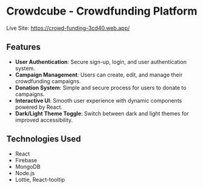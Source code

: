 # Crowdcube - Crowdfunding Platform

Live Site: https://crowd-funding-3cd40.web.app/

## Features
- **User Authentication**: Secure sign-up, login, and user authentication system.
- **Campaign Management**: Users can create, edit, and manage their crowdfunding campaigns.
- **Donation System**: Simple and secure process for users to donate to campaigns.
- **Interactive UI**: Smooth user experience with dynamic components powered by React.
- **Dark/Light Theme Toggle**: Switch between dark and light themes for improved accessibility.

## Technologies Used
- React
- Firebase
- MongoDB
- Node.js
- Lottie, React-tooltip

